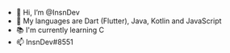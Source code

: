 - 👋 Hi, I’m @InsnDev
- 🌱 My languages are Dart (Flutter), Java, Kotlin and JavaScript
- 📚 I'm currently learning C
- 📫 InsnDev#8551
